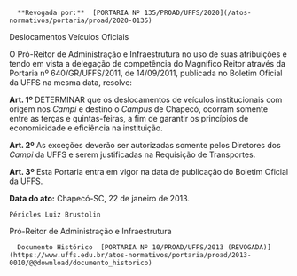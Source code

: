       **Revogada por:**  [PORTARIA Nº 135/PROAD/UFFS/2020](/atos-normativos/portaria/proad/2020-0135) 

   Deslocamentos Veículos Oficiais  

O Pró-Reitor de Administração e Infraestrutura no uso de suas atribuições e tendo em vista a delegação de competência do Magnífico Reitor através da Portaria nº 640/GR/UFFS/2011, de 14/09/2011, publicada no Boletim Oficial da UFFS na mesma data, resolve:

 **Art. 1º** DETERMINAR que os deslocamentos de veículos institucionais com origem nos *Campi* e destino o *Campus* de Chapecó, ocorram somente entre as terças e quintas-feiras, a fim de garantir os princípios de economicidade e eficiência na instituição.

 **Art. 2º** As exceções deverão ser autorizadas somente pelos Diretores dos *Campi* da UFFS e serem justificadas na Requisição de Transportes.

 **Art. 3º** Esta Portaria entra em vigor na data de publicação do Boletim Oficial da UFFS.

  

   **Data do ato:** Chapecó-SC, 22 de janeiro de 2013.   
 

    Péricles Luiz Brustolin   
 Pró-Reitor de Administração e Infraestrutura 

      Documento Histórico  [PORTARIA Nº 10/PROAD/UFFS/2013 (REVOGADA)](https://www.uffs.edu.br/atos-normativos/portaria/proad/2013-0010/@@download/documento_historico)     
      